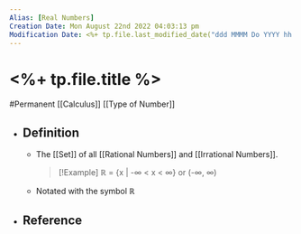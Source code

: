 ```yaml
---
Alias: [Real Numbers]
Creation Date: Mon August 22nd 2022 04:03:13 pm 
Modification Date: <%+ tp.file.last_modified_date("ddd MMMM Do YYYY hh:mm:ss a") %>
---
```

# <%+ tp.file.title %>
#Permanent [[Calculus]] [[Type of Number]]

- ## Definition
	- The [[Set]] of all [[Rational Numbers]] and [[Irrational Numbers]].
	  > [!Example]
	  > ℝ = {x | -∞ < x < ∞}
	  > or
	  > (-∞, ∞)
	- Notated with the symbol ℝ
- ## Reference